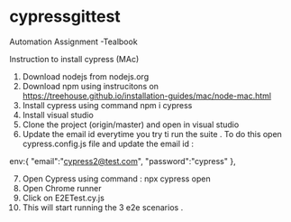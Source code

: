 # cypressgittest
Automation Assignment -Tealbook


Instruction to install cypress (MAc)

1. Download nodejs from nodejs.org
2. Download npm using instrucitons on https://treehouse.github.io/installation-guides/mac/node-mac.html
3. Install cypress using command npm i cypress
4. Install visual studio
5. Clone the project  (origin/master) and open in visual studio
6. Update the email id everytime you try ti run the suite . To do this open cypress.config.js file and update the email id : 

env:{
    "email":"cypress2@test.com",
    "password":"cypress"
  },
  
7. Open Cypress using command : npx cypress open
8. Open Chrome runner
9. Click on E2ETest.cy.js
10. This will start running the 3 e2e scenarios . 

